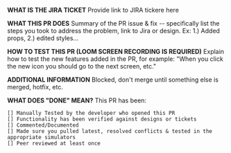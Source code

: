 **WHAT IS THE JIRA TICKET**
Provide link to JIRA tickere here

**WHAT THIS PR DOES**
Summary of the PR issue & fix -- specifically list the steps you took to address the problem, link to Jira or design. Ex: 1.) Added props, 2.) edited styles...

**HOW TO TEST THIS PR (LOOM SCREEN RECORDING IS REQUIRED)**
Explain how to test the new features added in the PR, for example: "When you click the new icon you should go to the next screen, etc."

**ADDITIONAL INFORMATION**
Blocked, don't merge until something else is merged, hotfix, etc.

**WHAT DOES "DONE" MEAN?**
This PR has been:

    [] Manually Tested by the developer who opened this PR
    [] Functionality has been verified against designs or tickets
    [] Commented/Documented
    [] Made sure you pulled latest, resolved conflicts & tested in the appropriate simulators
    [] Peer reviewed at least once